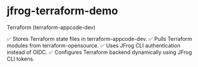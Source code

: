 # jfrog-terraform-demo

Terraform (terraform-appcode-dev)

✅ Stores Terraform state files in terraform-appcode-dev.
✅ Pulls Terraform modules from terraform-opensource.
✅ Uses JFrog CLI authentication instead of OIDC.
✅ Configures Terraform backend dynamically using JFrog CLI tokens.

